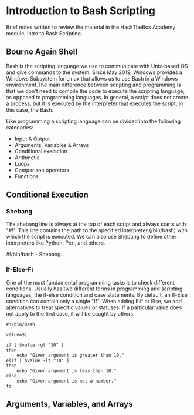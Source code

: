 # Introduction to Bash Scripting
Brief notes written to review the material in the HackTheBox Academy module, Intro to Bash Scripting.

## Bourne Again Shell
Bash is the scripting language we use to communicate with Unix-based OS and give commands to the system. Since May 2019, Windows provides a Windows Subsystem for Linux that allows us to use Bash in a Windows environment.The main difference between scripting and programming is that we don't need to compile the code to execute the scripting language, as opposed to programming languages. In general, a script does not create a process, but it is executed by the interpreter that executes the script, in this case, the Bash.

Like programming a scripting language can be divided into the following categories:

- Input & Output
- Arguments, Variables & Arrays
- Conditional execution
- Arithmetic
- Loops
- Comparison operators
- Functions

## Conditional Execution
### Shebang
The shebang line is always at the top of each script and always starts with "#!". This line contains the path to the specified interpreter (/bin/bash) with which the script is executed. We can also use Shebang to define other interpreters like Python, Perl, and others.

#!/bin/bash - Shebang.

### If-Else-Fi
One of the most fundamental programming tasks is to check different conditions. Usually has two different forms in programming and scripting languages, the if-else condition and case statements. By default, an If-Else condition can contain only a single "If". When adding Elif or Else, we add alternatives to treat specific values or statuses. If a particular value does not apply to the first case, it will be caught by others.
```
#!/bin/bash

value=$1

if [ $value -gt "10" ]
then
	echo "Given argument is greater than 10."
elif [ $value -lt "10" ]
then
	echo "Given argument is less than 10."
else
	echo "Given argument is not a number."
fi
```

## Arguments, Variables, and Arrays
